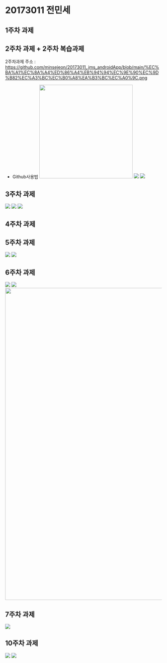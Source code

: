 # 20173011 전민세

## 1주차 과제

## 2주차 과제 + 2주차 복습과제
2주차과제 주소 : https://github.com/minsejeon/20173011_jms_androidApp/blob/main/%EC%BA%A1%EC%8A%A4%ED%86%A4%EB%94%94%EC%9E%90%EC%9D%B82%EC%A3%BC%EC%B0%A8%EA%B3%BC%EC%A0%9C.png 
  - Github사용법
<img width="300" height="300" src="./png/고양이.jpg"></img>
<img width="" height="" src="./png/캡스톤디자인2주차과제.png"></img>
<img width="" height="" src="./png/캡스톤디자인2주차복습과제.png"></img>

## 3주차 과제
<img width="" height="" src="./png/캡스톤디자인3주차과제.png"></img>
<img width="" height="" src="./png/캡스톤디자인3주차과제2.png"></img>
<img width="" height="" src="./png/캡스톤디자인3주차과제3.png"></img>

## 4주차 과제

 
## 5주차 과제
<img width="" height="" src="./png/캡스톤디자인5주차과제1.png"></img>
<img width="" height="" src="./png/캡스톤디자인5주차과제2.png"></img>

## 6주차 과제
<img width="" height="" src="./png/캡스톤디자인6주차과제1.png"></img>
<img width="" height="" src="./png/캡스톤디자인6주차과제2.png"></img>
<img width="" height="1000" src="./png/캡스톤디자인6주차과제3.png"></img>

## 7주차 과제
<img width="" height="" src="./png/캡스톤디자인 7주차과제1.png"></img>

## 10주차 과제
<img width="" height="" src="./png/캡스톤디자인10주차과제1.png"></img>
<img width="" height="" src="./png/캡스톤디자인10주차과제2.png"></img>
